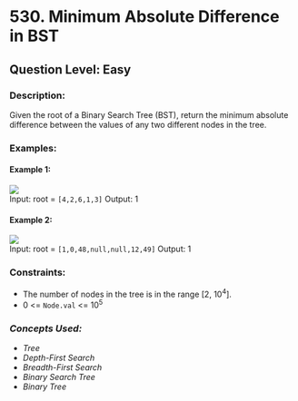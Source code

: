 # 530. Minimum Absolute Difference in BST
## Question Level: Easy
### Description:
Given the root of a Binary Search Tree (BST), return the minimum absolute difference between the values of any two different nodes in the tree.
### Examples:
#### Example 1:

<img src="https://assets.leetcode.com/uploads/2021/02/05/bst1.jpg"><br>
Input: root = `[4,2,6,1,3]`
Output: 1
#### Example 2:

<img src="https://assets.leetcode.com/uploads/2021/02/05/bst2.jpg"><br>
Input: root = `[1,0,48,null,null,12,49]`
Output: 1

### Constraints:

- The number of nodes in the tree is in the range [2, 10<sup>4</sup>].
- 0 <= `Node.val` <= 10<sup>5</sup>

### <i>Concepts Used:
- Tree
- Depth-First Search
- Breadth-First Search
- Binary Search Tree
- Binary Tree
